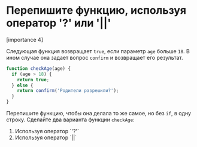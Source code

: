 # Перепишите функцию, используя оператор '?' или '||'

[importance 4]

Следующая функция возвращает `true`, если параметр `age` больше `18`.
В ином случае она задает вопрос `confirm` и возвращает его результат.

```js
function checkAge(age) {
  if (age > 18) {
    return true;
  } else {
    return confirm('Родители разрешили?');
  }
}
```

Перепишите функцию, чтобы она делала то же самое, но без `if`, в одну строку. 
Сделайте два варианта функции `checkAge`:
<ol>
<li>Используя оператор `'?'`</li>
<li>Используя оператор `||`</li>
</ol>
